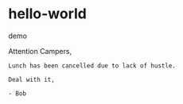 # hello-world
demo

Attention Campers,

    Lunch has been cancelled due to lack of hustle.
    
    Deal with it,
    
    - Bob
